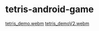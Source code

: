 # tetris-android-game

[tetris_demo.webm](https://user-images.githubusercontent.com/75861915/199173018-42aad63a-a86e-4cfe-99d0-672f8cd65ea6.webm)
[tetris_demoV2.webm](https://user-images.githubusercontent.com/75861915/203315555-43805099-08cc-4899-a53a-e6a10ce86ade.webm)
